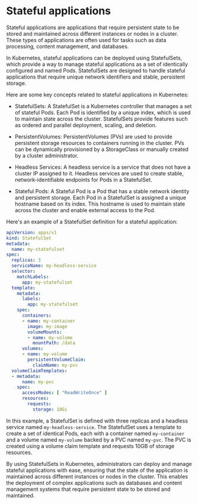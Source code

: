 # Stateful applications
Stateful applications are applications that require persistent state to be stored and maintained across different instances or nodes in a cluster. These types of applications are often used for tasks such as data processing, content management, and databases.

In Kubernetes, stateful applications can be deployed using StatefulSets, which provide a way to manage stateful applications as a set of identically configured and named Pods. StatefulSets are designed to handle stateful applications that require unique network identifiers and stable, persistent storage.

Here are some key concepts related to stateful applications in Kubernetes:

* StatefulSets: A StatefulSet is a Kubernetes controller that manages a set of stateful Pods. Each Pod is identified by a unique index, which is used to maintain state across the cluster. StatefulSets provide features such as ordered and parallel deployment, scaling, and deletion.

* PersistentVolumes: PersistentVolumes (PVs) are used to provide persistent storage resources to containers running in the cluster. PVs can be dynamically provisioned by a StorageClass or manually created by a cluster administrator.

* Headless Services: A headless service is a service that does not have a cluster IP assigned to it. Headless services are used to create stable, network-identifiable endpoints for Pods in a StatefulSet.

* Stateful Pods: A Stateful Pod is a Pod that has a stable network identity and persistent storage. Each Pod in a StatefulSet is assigned a unique hostname based on its index. This hostname is used to maintain state across the cluster and enable external access to the Pod.

Here's an example of a StatefulSet definition for a stateful application:

```yaml
apiVersion: apps/v1
kind: StatefulSet
metadata:
  name: my-statefulset
spec:
  replicas: 3
  serviceName: my-headless-service
  selector:
    matchLabels:
      app: my-statefulset
  template:
    metadata:
      labels:
        app: my-statefulset
    spec:
      containers:
      - name: my-container
        image: my-image
        volumeMounts:
        - name: my-volume
          mountPath: /data
      volumes:
      - name: my-volume
        persistentVolumeClaim:
          claimName: my-pvc
  volumeClaimTemplates:
  - metadata:
      name: my-pvc
    spec:
      accessModes: [ "ReadWriteOnce" ]
      resources:
        requests:
          storage: 10Gi
```
In this example, a StatefulSet is defined with three replicas and a headless service named `my-headless-service`. The StatefulSet uses a template to create a set of identical Pods, each with a container named `my-container` and a volume named `my-volume` backed by a PVC named `my-pvc`. The PVC is created using a volume claim template and requests 10GB of storage resources.

By using StatefulSets in Kubernetes, administrators can deploy and manage stateful applications with ease, ensuring that the state of the application is maintained across different instances or nodes in the cluster. This enables the deployment of complex applications such as databases and content management systems that require persistent state to be stored and maintained.